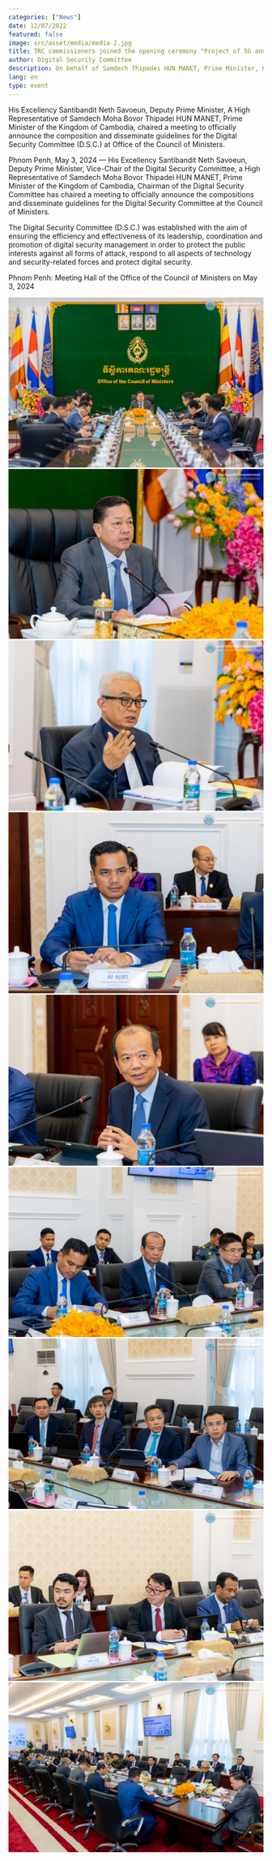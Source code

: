 ```yaml
---
categories: ["News"]
date: 12/07/2022
featured: false
image: src/asset/media/media-2.jpg
title: TRC commissioners joined the opening ceremony "Project of 5G and Digital Future of Cambodia" hosted by the US Embassy
author: Digital Security Committee
description: On behalf of Samdech Thipadei HUN MANET, Prime Minister, H.E. Santibandit Neth Savoeun, Deputy Prime Minister has presided over the meeting.
lang: en
type: event
---
```


His Excellency Santibandit Neth Savoeun, Deputy Prime Minister, A High Representative of Samdech Moha Bovor Thipadei HUN MANET, Prime Minister of the Kingdom of Cambodia, chaired a meeting to officially announce the composition and disseminate guidelines for the Digital Security Committee (D.S.C.) at Office of the Council of Ministers.

Phnom Penh, May 3, 2024 — His Excellency Santibandit Neth Savoeun, Deputy Prime Minister, Vice-Chair of the Digital Security Committee, a High Representative of Samdech Moha Bovor Thipadei HUN MANET, Prime Minister of the Kingdom of Cambodia, Chairman of the Digital Security Committee has chaired a meeting to officially announce the compositions and disseminate guidelines for the Digital Security Committee at the Council of Ministers.

The Digital Security Committee (D.S.C.) was established with the aim of ensuring the efficiency and effectiveness of its leadership, coordination and promotion of digital security management in order to protect the public interests against all forms of attack, respond to all aspects of technology and security-related forces and protect digital security.

Phnom Penh: Meeting Hall of the Office of the Council of Ministers on May 3, 2024

![photo 2](src/asset/articles/1-article-dsc-meeting/article-1-photo-1.webp)
![photo 3](src/asset/articles/1-article-dsc-meeting/article-1-photo-3.webp)
![photo 4](src/asset/articles/1-article-dsc-meeting/article-1-photo-4.webp)
![photo 5](src/asset/articles/1-article-dsc-meeting/article-1-photo-5.webp)
![photo 6](src/asset/articles/1-article-dsc-meeting/article-1-photo-6.webp)
![photo 7](src/asset/articles/1-article-dsc-meeting/article-1-photo-7.webp)
![photo 8](src/asset/articles/1-article-dsc-meeting/article-1-photo-8.webp)
![photo 9](src/asset/articles/1-article-dsc-meeting/article-1-photo-9.webp)
![photo 10](src/asset/articles/1-article-dsc-meeting/article-1-photo-10.webp)
